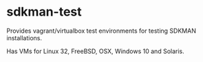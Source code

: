# sdkman-test

Provides vagrant/virtualbox test environments for testing SDKMAN installations.

Has VMs for Linux 32, FreeBSD, OSX, Windows 10 and Solaris.
